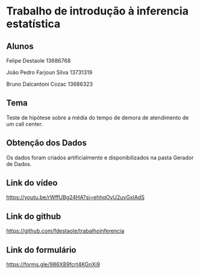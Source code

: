 # Trabalho de introdução à inferencia estatística

## Alunos

Felipe Destaole 13686768 


João Pedro Farjoun Silva 13731319


Bruno Dalcantoni Cozac 13686323


## Tema


Teste de hipótese sobre a média do tempo de demora de atendimento de um call center.


## Obtenção dos Dados


Os dados foram criados artificialmente e disponibilizados na pasta Gerador de Dados.

## Link do vídeo


https://youtu.be/rWffUBg24HA?si=ehhqOvU2uvGxlAdS


## Link do github


https://github.com/fdestaole/trabalhoinferencia


## Link do formulário


https://forms.gle/986X89fcrt4KGnXj9
